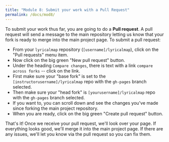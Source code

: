 ```yaml
---
title: "Module 8: Submit your work with a Pull Request"
permalink: /docs/mod8/
---
```


To submit your work thus far, you are going to do a **Pull request**. A pull request will send a message to the main repository letting us know that your fork is ready to merge into the main project page. To submit a pull request:

* From your `lyricalmap` repository (`[username]/lyricalmap`), click on the "Pull requests" menu item.
* Now click on the big green "New pull request" button.
* Under the heading `Compare changes`, there is text with a link `compare across forks` -- click on the link.
* First make sure your "base fork" is set to the `[instructorusername]/lyricalmap` repo with the `gh-pages` branch selected.
* Then make sure your "head fork" is `[yourusername]/lyricalmap` repo with the `gh-pages` branch selected.
* If you want to, you can scroll down and see the changes you've made since forking the main project repository.
* When you are ready, click on the big green "Create pull request" button.

That's it! Once we receive your pull request, we'll look over your page. If everything looks good, we'll merge it into the main project page. If there are any issues, we'll let you know via the pull request so you can fix them.
